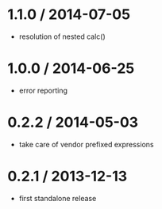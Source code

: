 1.1.0 / 2014-07-05
==================

* resolution of nested calc()

1.0.0 / 2014-06-25
==================

* error reporting

0.2.2 / 2014-05-03
==================

* take care of vendor prefixed expressions

0.2.1 / 2013-12-13
==================

 * first standalone release
